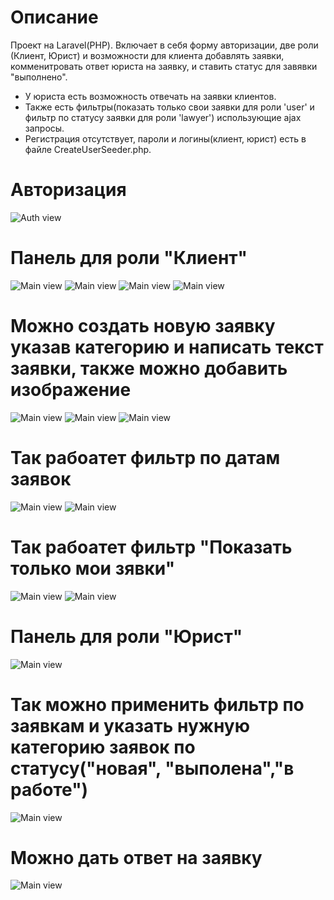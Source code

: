 # Описание
Проект на Laravel(PHP). Включает в себя форму авторизации, две роли (Клиент, Юрист) и возможности для клиента добавлять заявки, комменитровать ответ юриста на заявку, и ставить статус для завявки "выполнено".
* У юриста есть возможность отвечать на заявки клиентов. 
* Также есть фильтры(показать только свои заявки для роли 'user' и фильтр по статусу заявки для роли 'lawyer') использующие ajax запросы.
* Регистрация отсутствует, пароли и логины(клиент, юрист) есть в файле CreateUserSeeder.php.
# Авторизация
![Auth view](screenshots/auth_page.png)
# Панель для роли "Клиент"
![Main view](screenshots/account_page_1.png)
![Main view](screenshots/account_page_2.png)
![Main view](screenshots/account_page_3.png)
![Main view](screenshots/account_page_4.png)
# Можно создать новую заявку указав категорию и написать текст заявки, также можно добавить изображение
![Main view](screenshots/create_page_1.png)
![Main view](screenshots/create_page_2.png)
![Main view](screenshots/complete_!_create_page_3.png)
# Так рабоатет фильтр по датам заявок
![Main view](screenshots/filter_date_page_account_page_1.png)
![Main view](screenshots/filter_date_page_account_page_2.png)
# Так рабоатет фильтр "Показать только мои зявки"
![Main view](screenshots/filter_only_my_page_account_page_1.png)
![Main view](screenshots/filter_only_my_page_account_page_2.png)
# Панель для роли "Юрист"
![Main view](screenshots/lawyer_page.png)
# Так можно применить фильтр по заявкам и указать нужную категорию заявок по статусу("новая", "выполена","в работе")
![Main view](screenshots/law_filter_new.png)
#  Можно дать ответ на заявку
![Main view](screenshots/take_req.png)

